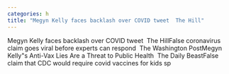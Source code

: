 ```yaml
---
categories: h
title: "Megyn Kelly faces backlash over COVID tweet  The Hill"
---
```

Megyn Kelly faces backlash over COVID tweet&nbsp;&nbsp;The HillFalse coronavirus claim goes viral before experts can respond&nbsp;&nbsp;The Washington PostMegyn Kelly"s Anti-Vax Lies Are a Threat to Public Health&nbsp;&nbsp;The Daily BeastFalse claim that CDC would require covid vaccines for kids sp